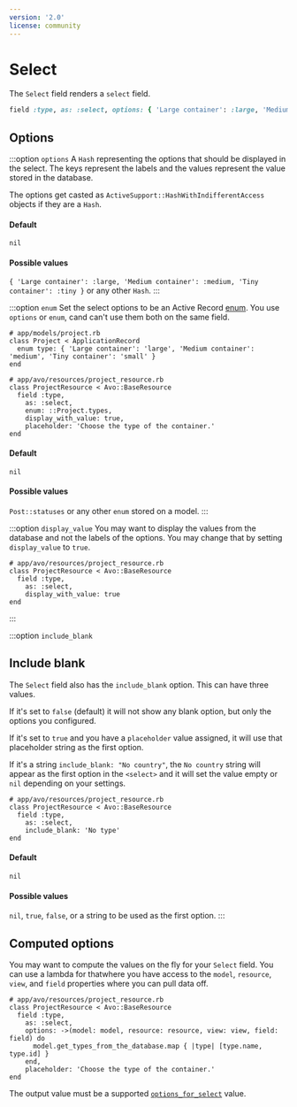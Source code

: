 ```yaml
---
version: '2.0'
license: community
---
```


# Select

The `Select` field renders a `select` field.

```ruby
field :type, as: :select, options: { 'Large container': :large, 'Medium container': :medium, 'Tiny container': :tiny }, display_with_value: true, placeholder: 'Choose the type of the container.'
```

## Options

:::option `options`
A `Hash` representing the options that should be displayed in the select. The keys represent the labels and the values represent the value stored in the database.

The options get casted as `ActiveSupport::HashWithIndifferentAccess` objects if they are a `Hash`.

#### Default

`nil`

#### Possible values

`{ 'Large container': :large, 'Medium container': :medium, 'Tiny container': :tiny }` or any other `Hash`.
:::

:::option `enum`
Set the select options to be an Active Record [enum](https://edgeapi.rubyonrails.org/classes/ActiveRecord/Enum.html). You use `options` or `enum`, cand can't use them both on the same field.

```ruby{3,10}
# app/models/project.rb
class Project < ApplicationRecord
  enum type: { 'Large container': 'large', 'Medium container': 'medium', 'Tiny container': 'small' }
end

# app/avo/resources/project_resource.rb
class ProjectResource < Avo::BaseResource
  field :type,
    as: :select,
    enum: ::Project.types,
    display_with_value: true,
    placeholder: 'Choose the type of the container.'
end
```

#### Default

`nil`

#### Possible values

`Post::statuses` or any other `enum` stored on a model.
:::

:::option `display_value`
You may want to display the values from the database and not the labels of the options. You may change that by setting `display_value` to `true`.

```ruby{5}
# app/avo/resources/project_resource.rb
class ProjectResource < Avo::BaseResource
  field :type,
    as: :select,
    display_with_value: true
end
```

<!-- @include: ./../common/default_boolean_false.md-->
:::

:::option `include_blank`
## Include blank

The `Select` field also has the `include_blank` option. This can have three values.

If it's set to `false` (default) it will not show any blank option, but only the options you configured.

If it's set to `true` and you have a `placeholder` value assigned, it will use that placeholder string as the first option.

If it's a string `include_blank: "No country"`, the `No country` string will appear as the first option in the `<select>` and it will set the value empty or `nil` depending on your settings.

```ruby{5}
# app/avo/resources/project_resource.rb
class ProjectResource < Avo::BaseResource
  field :type,
    as: :select,
    include_blank: 'No type'
end
```

#### Default

`nil`

#### Possible values

`nil`, `true`, `false`, or a string to be used as the first option.
:::

## Computed options

You may want to compute the values on the fly for your `Select` field. You can use a lambda for thatwhere you have access to the `model`, `resource`, `view`, and `field` properties where you can pull data off.

```ruby{5-7}
# app/avo/resources/project_resource.rb
class ProjectResource < Avo::BaseResource
  field :type,
    as: :select,
    options: ->(model: model, resource: resource, view: view, field: field) do
      model.get_types_from_the_database.map { |type| [type.name, type.id] }
    end,
    placeholder: 'Choose the type of the container.'
end
```

The output value must be a supported [`options_for_select`](https://apidock.com/rails/ActionView/Helpers/FormOptionsHelper/options_for_select) value.

